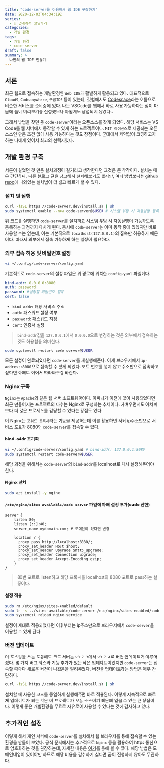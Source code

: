 ```yaml
---
title: "code-server를 이용해서 웹 IDE 구축하기"
date: 2020-12-03T04:34:19Z
series:
  - 🫡 군대에서 코딩하기
categories:
  - 개발 환경
tags:
  - 개발 환경
  - code-server
draft: false
summary: >
  나만의 웹 IDE 만들기
---
```


서론
---

최근 웹으로 접속하는 개발환경인 `Web IDE`가 활발하게 활용되고 있다. 대표적으로 `Cloud9`, `Codeanywhere`, `구름IDE` 등이 있는데, 깃헙에서도 [Codespace](https://github.com/features/codespaces)라는 이름으로 비슷한 서비스를 준비중에 있다. 나는 VSCode를 웹에서 바로 사용 가능하다는 점이 마음에 들어 미리보기를 신청했으나 아쉽게도 당첨되지 않았다..

그래서 방법을 찾던 중 `code-server`이라는 오픈소스를 찾게 되었다. 해당 서비스는 VS Code를 웹 서버에서 동작할 수 있게 하는 프로젝트이다. `MIT 라이선스`로 제공되는 오픈 소스인 만큼 조건 없이 사용 가능하다는 것도 장점이다. 군대에서 제약없이 코딩하고자 하는 나에게 있어서 최고의 선택지였다.

개발 환경 구축
---

서론이 길었던 것 만큼 설치과정이 길거라고 생각한다면 그것은 큰 착각이다. 설치는 매우 간단하다. 다른 블로그 글을 참고해서 설치해보기도 했지만, 여타 방법보다는 [github repo](https://github.com/cdr/code-server)에 나와있는 설치법이 더 쉽고 빠르게 할 수 있다.

### 설치 및 실행
```bash
curl -fsSL https://code-server.dev/install.sh | sh
sudo systemctl enable --now code-server@$USER # 시스템 부팅 시 자동실행 등록
```

위 코드를 실행하면 `code-server`를 설치하고 시스템 부팅 시 자동실행이 가능하도록 등록하는 과정까지 마치게 된다. 동시에 `code-server`는 이미 동작 중에 있겠지만 바로 사용할 수는 없는데, 이는 기본적으로 `localhost(127.0.0.1)`의 접속만 허용하기 때문이다. 따라서 외부에서 접속 가능하게 하는 설정이 필요하다.

### 외부 접속 허용 및 비밀번호 설정
```bash
vi ~/.config/code-server/config.yaml
```

기본적으로 `code-server`의 설정 파일은 위 경로에 위치한 `config.yaml` 파일이다.

```yaml
bind-addr: 0.0.0.0:8080
auth: password
password: #설정할 비밀번호 입력
cert: false
```

- `bind-addr`: 해당 서비스 주소
- `auth`: 패스워드 설정 여부
- `password`: 패스워드 지정
- `cert`: 인증서 설정

> `bind-addr`값을 `127.0.0.1`에서 `0.0.0.0`으로 변경하는 것은 외부에서 접속하는 것도 허용함을 의미한다.

```bash
sudo systemctl restart code-server@$USER
```

모든 설정이 완료되었다면 `code-server`를 재실행해준다. 이제 브라우저에서 `ip-address:8080`으로 접속할 수 있게 되었다. 포트 번호를 넣지 않고 주소만으로 접속하고 싶다면 아래도 이어서 따라와주길 바란다.

### Nginx 구축

`Nginx`는 `Apache`와 같은 웹 서버 소프트웨어이다. 아파치가 이전에 많이 사용되었다면 최근 만들어지는 프로젝트의 다수는 Nginx로 구성하는 추세이다. 가벼우면서도 아차피보다 더 많은 프로세스를 감당할 수 있다는 장점도 있다.

이 Nginx는 `포워드 프록시`라는 기능을 제공하는데 이를 활용하면 서버 ip주소만으로 서비스 포트가 8080인 `code-server`를 접속할 수 있다.

#### bind-addr 초기화

```bash
vi ~/.config/code-server/config.yaml # bind-addr: 127.0.0.1:8080
sudo systemctl restart code-server@$USER
```

해당 과정을 위해서는 `code-server`의 `bind-addr`를 localhost로 다시 설정해주어야 한다.


#### Nginx 설치

```bash
sudo apt install -y nginx
```

#### `/etc/nginx/sites-available/code-server` 파일에 아래 설정 추가(sudo 권한)

```nginx
server {
    listen 80;
    listen [::]:80;
    server_name mydomain.com; # 도메인이 있다면 변경

    location / {
      proxy_pass http://localhost:8080/;
      proxy_set_header Host $host;
      proxy_set_header Upgrade $http_upgrade;
      proxy_set_header Connection upgrade;
      proxy_set_header Accept-Encoding gzip;
    }
}
```

> 80번 포트로 listen하고 해당 프록시를 localhost의 8080 포트로 pass하는 설정이다.

#### 설정 적용

```bash
sudo rm /etc/nginx/sites-enabled/default
sudo ln -s ../sites-available/code-server /etc/nginx/sites-enabled/code-server
sudo systemctl reload nginx.service
```

설정이 제대로 적용되었다면 이후부터는 ip주소만으로 브라우저에서 `code-server`을 이용할 수 있게 된다.

### 버전 업데이트

이 포스팅을 쓰는 도중에도 코드 서버는 `v3.7.3`에서 `v3.7.4`로 버전 업데이트가 이루어졌다. 몇 가지 버그 픽스와 기능 추가가 있는 작은 업데이트이었지만 `code-server`는 접속할 때마다 새로운 버전이 나왔음을 알려주었다. 버전을 업데이트하는 방법은 매우 간단하다.

```bash
curl -fsSL https://code-server.dev/install.sh | sh
```

설치할 때 사용한 코드를 동일하게 실행해주면 바로 적용된다. 이렇게 지속적으로 빠르게 업데이트가 되는 것은 이 프로젝트가 오픈 소스이기 때문에 얻을 수 있는 큰 장점이다. 이렇게 좋은 개발환경을 무료로 자유로이 사용할 수 있다는 것에 감사하고 있다.

추가적인 설정
---

이렇게 해서 개인 서버에 `code-server`를 설치해서 웹 브라우저를 통해 접속할 수 있는 환경을 만들어 보았다. 공식 문서에서는 추가적으로 `Nginx` 등을 활용하여 https 통신으로 암호화하는 것을 권장하는데, 자세한 내용은 [여기](https://github.com/cdr/code-server/blob/v3.7.4/doc/guide.md)를 통해 볼 수 있다. 해당 방법은 도메인네임이 있어야만 하므로 해당 비용을 감수하기 싫다면 굳이 진행하지 않아도 무관하다.